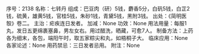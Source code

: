 序号：2138
名称：七转丹
组成：巴豆肉（研）5钱，麝香5分，白矾5钱，白芷2钱，硫黄，雄黄5钱，官桂5钱，朱砂1钱，青黛5钱，黑附3钱。
出处：《简明医彀》卷二。
主治：疟疾连日发者。
加减：None
功效：None
用法用量：每服1丸，发日五更绵裹塞鼻，男左女右。用过醋洗，晒藏，可愈7人。
制备方法：上药各为细末，各包，端阳午时，取五家粽尖和丸，如梧桐子大。
临床应用：None
各家论述：None
用药禁忌：三日发者忌用。
附注：None
